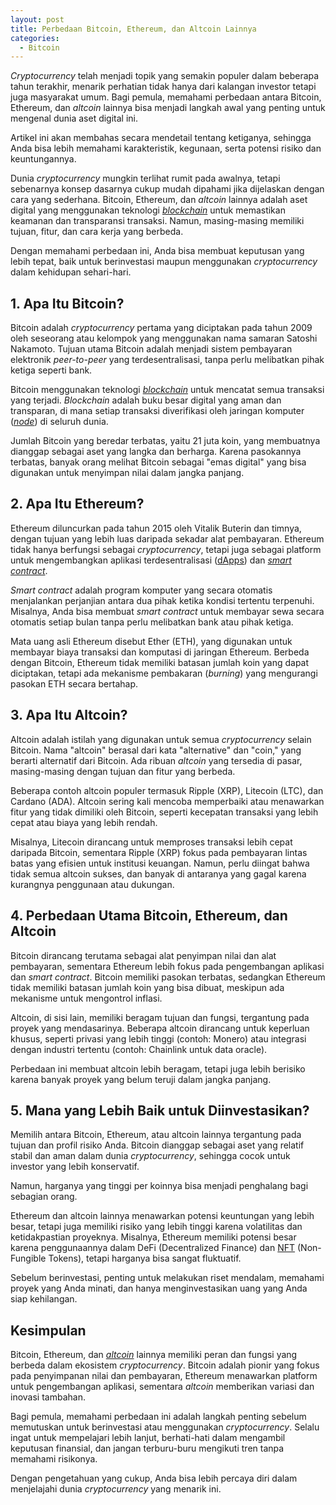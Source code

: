 ```yaml
---
layout: post
title: Perbedaan Bitcoin, Ethereum, dan Altcoin Lainnya
categories:
  - Bitcoin
---
```


*Cryptocurrency* telah menjadi topik yang semakin populer dalam beberapa tahun terakhir, menarik perhatian tidak hanya dari kalangan investor tetapi juga masyarakat umum. Bagi pemula, memahami perbedaan antara Bitcoin, Ethereum, dan *altcoin* lainnya bisa menjadi langkah awal yang penting untuk mengenal dunia aset digital ini.

Artikel ini akan membahas secara mendetail tentang ketiganya, sehingga Anda bisa lebih memahami karakteristik, kegunaan, serta potensi risiko dan keuntungannya.

Dunia *cryptocurrency* mungkin terlihat rumit pada awalnya, tetapi sebenarnya konsep dasarnya cukup mudah dipahami jika dijelaskan dengan cara yang sederhana. Bitcoin, Ethereum, dan *altcoin* lainnya adalah aset digital yang menggunakan teknologi [*blockchain*](https://rojocrypto.com/blockchain/) untuk memastikan keamanan dan transparansi transaksi. Namun, masing-masing memiliki tujuan, fitur, dan cara kerja yang berbeda.

Dengan memahami perbedaan ini, Anda bisa membuat keputusan yang lebih tepat, baik untuk berinvestasi maupun menggunakan *cryptocurrency* dalam kehidupan sehari-hari.

## 1. Apa Itu Bitcoin?

Bitcoin adalah *cryptocurrency* pertama yang diciptakan pada tahun 2009 oleh seseorang atau kelompok yang menggunakan nama samaran Satoshi Nakamoto. Tujuan utama Bitcoin adalah menjadi sistem pembayaran elektronik *peer-to-peer* yang terdesentralisasi, tanpa perlu melibatkan pihak ketiga seperti bank.

Bitcoin menggunakan teknologi [*blockchain*](https://rojocrypto.com/blockchain/) untuk mencatat semua transaksi yang terjadi. *Blockchain* adalah buku besar digital yang aman dan transparan, di mana setiap transaksi diverifikasi oleh jaringan komputer ([*node*](https://rojocrypto.com/node/)) di seluruh dunia.

Jumlah Bitcoin yang beredar terbatas, yaitu 21 juta koin, yang membuatnya dianggap sebagai aset yang langka dan berharga. Karena pasokannya terbatas, banyak orang melihat Bitcoin sebagai "emas digital" yang bisa digunakan untuk menyimpan nilai dalam jangka panjang.

## 2. Apa Itu Ethereum?

Ethereum diluncurkan pada tahun 2015 oleh Vitalik Buterin dan timnya, dengan tujuan yang lebih luas daripada sekadar alat pembayaran. Ethereum tidak hanya berfungsi sebagai *cryptocurrency*, tetapi juga sebagai platform untuk mengembangkan aplikasi terdesentralisasi ([dApps](https://rojocrypto.com/dapps)) dan [*smart contract*](https://rojocrypto.com/smart-contract/).

*Smart contract* adalah program komputer yang secara otomatis menjalankan perjanjian antara dua pihak ketika kondisi tertentu terpenuhi. Misalnya, Anda bisa membuat *smart contract* untuk membayar sewa secara otomatis setiap bulan tanpa perlu melibatkan bank atau pihak ketiga.

Mata uang asli Ethereum disebut Ether (ETH), yang digunakan untuk membayar biaya transaksi dan komputasi di jaringan Ethereum. Berbeda dengan Bitcoin, Ethereum tidak memiliki batasan jumlah koin yang dapat diciptakan, tetapi ada mekanisme pembakaran (*burning*) yang mengurangi pasokan ETH secara bertahap.

## 3. Apa Itu Altcoin?

Altcoin adalah istilah yang digunakan untuk semua *cryptocurrency* selain Bitcoin. Nama "altcoin" berasal dari kata "alternative" dan "coin," yang berarti alternatif dari Bitcoin. Ada ribuan *altcoin* yang tersedia di pasar, masing-masing dengan tujuan dan fitur yang berbeda.

Beberapa contoh altcoin populer termasuk Ripple (XRP), Litecoin (LTC), dan Cardano (ADA). Altcoin sering kali mencoba memperbaiki atau menawarkan fitur yang tidak dimiliki oleh Bitcoin, seperti kecepatan transaksi yang lebih cepat atau biaya yang lebih rendah.

Misalnya, Litecoin dirancang untuk memproses transaksi lebih cepat daripada Bitcoin, sementara Ripple (XRP) fokus pada pembayaran lintas batas yang efisien untuk institusi keuangan. Namun, perlu diingat bahwa tidak semua altcoin sukses, dan banyak di antaranya yang gagal karena kurangnya penggunaan atau dukungan.

## 4. Perbedaan Utama Bitcoin, Ethereum, dan Altcoin

Bitcoin dirancang terutama sebagai alat penyimpan nilai dan alat pembayaran, sementara Ethereum lebih fokus pada pengembangan aplikasi dan *smart contract*. Bitcoin memiliki pasokan terbatas, sedangkan Ethereum tidak memiliki batasan jumlah koin yang bisa dibuat, meskipun ada mekanisme untuk mengontrol inflasi.

Altcoin, di sisi lain, memiliki beragam tujuan dan fungsi, tergantung pada proyek yang mendasarinya. Beberapa altcoin dirancang untuk keperluan khusus, seperti privasi yang lebih tinggi (contoh: Monero) atau integrasi dengan industri tertentu (contoh: Chainlink untuk data oracle).

Perbedaan ini membuat altcoin lebih beragam, tetapi juga lebih berisiko karena banyak proyek yang belum teruji dalam jangka panjang.

## 5. Mana yang Lebih Baik untuk Diinvestasikan?

Memilih antara Bitcoin, Ethereum, atau altcoin lainnya tergantung pada tujuan dan profil risiko Anda. Bitcoin dianggap sebagai aset yang relatif stabil dan aman dalam dunia *cryptocurrency*, sehingga cocok untuk investor yang lebih konservatif.

Namun, harganya yang tinggi per koinnya bisa menjadi penghalang bagi sebagian orang.

Ethereum dan altcoin lainnya menawarkan potensi keuntungan yang lebih besar, tetapi juga memiliki risiko yang lebih tinggi karena volatilitas dan ketidakpastian proyeknya. Misalnya, Ethereum memiliki potensi besar karena penggunaannya dalam DeFi (Decentralized Finance) dan [NFT](https://rojocrypto.com/nft/) (Non-Fungible Tokens), tetapi harganya bisa sangat fluktuatif.

Sebelum berinvestasi, penting untuk melakukan riset mendalam, memahami proyek yang Anda minati, dan hanya menginvestasikan uang yang Anda siap kehilangan.

## Kesimpulan

Bitcoin, Ethereum, dan [*altcoin*](https://rojocrypto.com/altcoin/) lainnya memiliki peran dan fungsi yang berbeda dalam ekosistem *cryptocurrency*. Bitcoin adalah pionir yang fokus pada penyimpanan nilai dan pembayaran, Ethereum menawarkan platform untuk pengembangan aplikasi, sementara *altcoin* memberikan variasi dan inovasi tambahan.

Bagi pemula, memahami perbedaan ini adalah langkah penting sebelum memutuskan untuk berinvestasi atau menggunakan *cryptocurrency*. Selalu ingat untuk mempelajari lebih lanjut, berhati-hati dalam mengambil keputusan finansial, dan jangan terburu-buru mengikuti tren tanpa memahami risikonya.

Dengan pengetahuan yang cukup, Anda bisa lebih percaya diri dalam menjelajahi dunia *cryptocurrency* yang menarik ini.